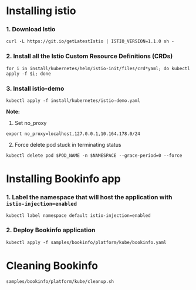 # Installing istio

### 1. Download Istio
```console
curl -L https://git.io/getLatestIstio | ISTIO_VERSION=1.1.0 sh -
```
### 2. Install all the Istio Custom Resource Definitions (CRDs)
```console
for i in install/kubernetes/helm/istio-init/files/crd*yaml; do kubectl apply -f $i; done
```

### 3. Install istio-demo
```console
kubectl apply -f install/kubernetes/istio-demo.yaml
```

**Note:**  
1. Set no_proxy
```console
export no_proxy=localhost,127.0.0.1,10.164.178.0/24
```
2. Force delete pod stuck in terminating status
```console
kubectl delete pod $POD_NAME -n $NAMESPACE --grace-period=0 --force
```

# Installing Bookinfo app

### 1. Label the namespace that will host the application with `istio-injection=enabled`
```console
kubectl label namespace default istio-injection=enabled
```

### 2. Deploy Bookinfo application
```console
kubectl apply -f samples/bookinfo/platform/kube/bookinfo.yaml
```

# Cleaning Bookinfo
```console
samples/bookinfo/platform/kube/cleanup.sh
```
